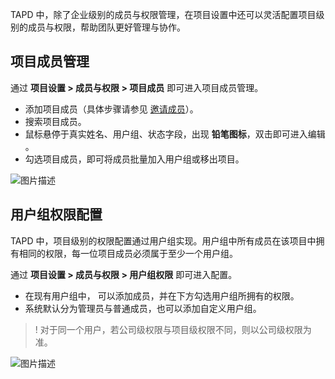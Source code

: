 TAPD 中，除了企业级别的成员与权限管理，在项目设置中还可以灵活配置项目级别的成员与权限，帮助团队更好管理与协作。

 

## 项目成员管理

通过 **项目设置 > 成员与权限 > 项目成员** 即可进入项目成员管理。

- 添加项目成员（具体步骤请参见 [邀请成员](https://www.tapd.cn/help/view#1120003271001002435)）。
- 搜索项目成员。
- 鼠标悬停于真实姓名、用户组、状态字段，出现 **铅笔图标**，双击即可进入编辑 。
- 勾选项目成员，即可将成员批量加入用户组或移出项目。

  

![图片描述](https://main.qcloudimg.com/raw/6f71f6ee42bae327d7bd2fa849a1f440.png)

 

## 用户组权限配置

TAPD 中，项目级别的权限配置通过用户组实现。用户组中所有成员在该项目中拥有相同的权限，每一位项目成员必须属于至少一个用户组。

通过 **项目设置 > 成员与权限 > 用户组权限** 即可进入配置。

- 在现有用户组中， 可以添加成员，并在下方勾选用户组所拥有的权限。
- 系统默认分为管理员与普通成员，也可以添加自定义用户组。

>! 对于同一个用户，若公司级权限与项目级权限不同，则以公司级权限为准。

  

![图片描述](https://main.qcloudimg.com/raw/431321bd582cbb64c60e5b317659b0b8.png)

